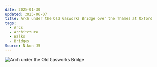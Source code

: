 ```yaml
---
date: 2025-01-30
updated: 2025-06-07
title: Arch under the Old Gasworks Bridge over the Thames at Oxford
tags:
  - Arcs
  - Architcture
  - Walks
  - Bridges
Source: Nikon J5
---
```



![Arch under the Old Gasworks Bridge](https://live.staticflickr.com/65535/54388970730_b8ed0fc20e_h_d.jpg)